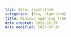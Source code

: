 ```yaml
---
tags: [dsa, algorithm]
categories: [dsa, algorithm]
title: Minimun Spanning Tree
date created: 2023-05-29
date modified: 2023-07-20
---
```

